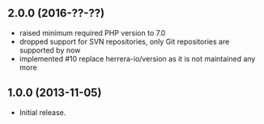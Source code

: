 2.0.0 (2016-??-??)
------------------

  * raised minimum required PHP version to 7.0
  * dropped support for SVN repositories, only Git repositories are supported by now
  * implemented #10 replace herrera-io/version as it is not maintained any more


1.0.0 (2013-11-05)
------------------

  * Initial release.
